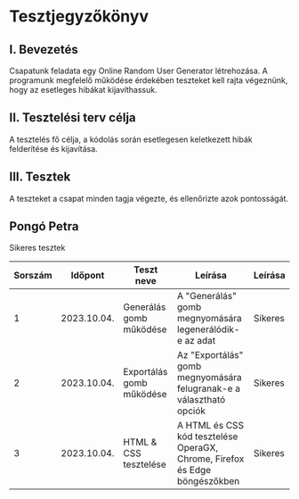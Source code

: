 # Tesztjegyzőkönyv

## I. Bevezetés

Csapatunk feladata egy Online Random User Generator létrehozása. A programunk megfelelő működése érdekében teszteket kell rajta végeznünk, hogy az esetleges hibákat kijavíthassuk.

## II. Tesztelési terv célja

A tesztelés fő célja, a kódolás során esetlegesen keletkezett hibák felderítése és kijavítása.

## III. Tesztek

A teszteket a csapat minden tagja végezte, és ellenőrizte azok pontosságát.

## Pongó Petra

Sikeres tesztek

| Sorszám        | Időpont       | Teszt neve                | Leírása                      | Leírása      |
|----------------|---------------|---------------------------|------------------------------|--------------|
| 1 | 2023.10.04.  | Generálás gomb működése | A "Generálás" gomb megnyomására legenerálódik-e az adat  | Sikeres |
| 2 | 2023.10.04.  | Exportálás gomb működése | Az "Exportálás" gomb megnyomására felugranak-e a választható opciók | Sikeres |
| 3 | 2023.10.04.  | HTML & CSS tesztelése | A HTML és CSS kód tesztelése OperaGX, Chrome, Firefox és Edge böngészőkben | Sikeres |